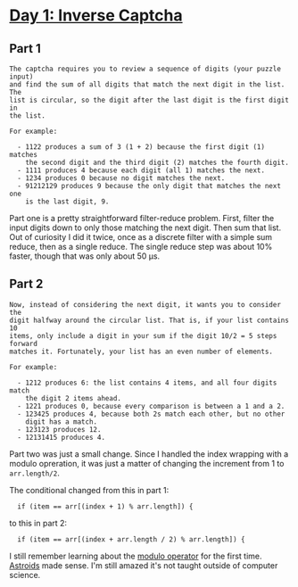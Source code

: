 # [Day 1: Inverse Captcha][day1]

## Part 1
``` text
The captcha requires you to review a sequence of digits (your puzzle input)
and find the sum of all digits that match the next digit in the list. The
list is circular, so the digit after the last digit is the first digit in
the list.

For example:

  - 1122 produces a sum of 3 (1 + 2) because the first digit (1) matches
    the second digit and the third digit (2) matches the fourth digit.
  - 1111 produces 4 because each digit (all 1) matches the next.
  - 1234 produces 0 because no digit matches the next.
  - 91212129 produces 9 because the only digit that matches the next one
    is the last digit, 9.
```

Part one is a pretty straightforward filter-reduce problem. First, filter the input digits down to only those matching the next digit. Then sum that list. Out of curiosity I did it twice, once as a discrete filter with a simple sum reduce, then as a single reduce. The single reduce step was about 10% faster, though that was only about 50 μs.

## Part 2
``` text
Now, instead of considering the next digit, it wants you to consider the
digit halfway around the circular list. That is, if your list contains 10
items, only include a digit in your sum if the digit 10/2 = 5 steps forward
matches it. Fortunately, your list has an even number of elements.

For example:

  - 1212 produces 6: the list contains 4 items, and all four digits match
    the digit 2 items ahead.
  - 1221 produces 0, because every comparison is between a 1 and a 2.
  - 123425 produces 4, because both 2s match each other, but no other
    digit has a match.
  - 123123 produces 12.
  - 12131415 produces 4.
```

Part two was just a small change. Since I handled the index wrapping with a modulo opreration, it was just a matter of changing the increment from 1 to `arr.length/2`.

The conditional changed from this in part 1:

      if (item == arr[(index + 1) % arr.length]) {

to this in part 2:

      if (item == arr[(index + arr.length / 2) % arr.length]) {

I still remember learning about the [modulo operator][mod] for the first time. [Astroids][] made sense. I'm still amazed it's not taught outside of computer science. 




[day1]: http://adventofcode.com/2017/day/1
[astroids]: https://en.wikipedia.org/wiki/Asteroids_(video_game)
[mod]: https://stackoverflow.com/questions/17524673/understanding-the-modulus-operator
